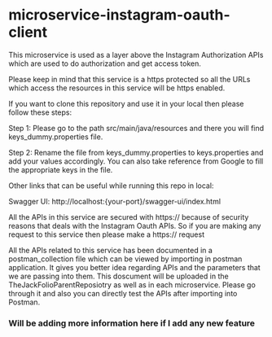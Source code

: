 # microservice-instagram-oauth-client

This microservice is used as a layer above the Instagram Authorization APIs which are used to do authorization and get access token.  

 

Please keep in mind that this service is a https protected so all the URLs which access the resources in this service will be https enabled. 

 

If you want to clone this repository and use it in your local then please follow these steps: 

 

Step 1: Please go to the path src/main/java/resources and there you will find keys_dummy.properties file. 

 

Step 2: Rename the file from keys_dummy.properties to keys.properties and add your values accordingly. You can also take reference from Google to fill the appropriate keys in the file. 

 

Other links that can be useful while running this repo in local: 

Swagger UI: http://localhost:{your-port}/swagger-ui/index.html 

All the APIs in this service are secured with https:// because of security reasons that deals with the Instagram Oauth APIs. So if you are making any request to this service then please make a https:// request

All the APIs related to this service has been documented in a postman_collection file which can be viewed by importing in postman application. It gives you better idea regarding APIs and the parameters that we are passing into them.
This doscument will be uploaded in the TheJackFolioParentReposiotry as well as in each microservice. Please go through it and also you can directly test the APIs after importing into Postman.

### Will be adding more information here if I add any new feature 
